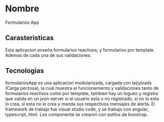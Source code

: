 # Nombre

Formularios App

## Carasteristicas

Esta aplicacion enseña formularios reactivos, y formularios por template. Ademas de cada una de sus validaciones.

## Tecnologias

formulariosApp es una aplicacion modularizada, cargada con lazyloads (Carga perzosa), la cual muestra el funcionamiento y validaciones tanto de formularios reactivos como por template, tambien hay un logueo y registro que valida en un json-server si el usuario esta o no registrado, si no lo esta lo crea, si esta no lo crea y manda sus respectivos mensajes de alerta. El framework de trabajo fue visual studio code, y se trabajo con angular, typescript, html. Los componente se crearon con estilos de boostrap.

